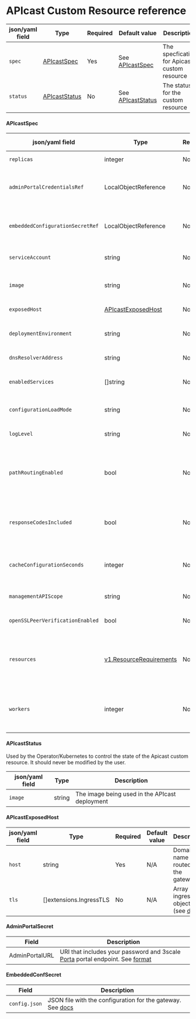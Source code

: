 # APIcast Custom Resource reference

**json/yaml field**| **Type** | **Required** | **Default value** | **Description** |
| --- | --- | --- | --- | --- |
| `spec` | [APIcastSpec](#APIcastSpec) | Yes | See [APIcastSpec](#APIcastSpec) | The specfication for Apicast custom resource |
| `status` | [APIcastStatus](#APIcastStatus) | No | See [APIcastStatus](#APIcastStatus) | The status for the custom resource  |

#### APIcastSpec

**json/yaml field**| **Type** | **Required** | **Default value** | **Description** |
| --- | --- | --- | --- | --- |
| `replicas` | integer | No | 1 | Number of replica pods |
| `adminPortalCredentialsRef` | LocalObjectReference | No | N/A | Secret with the portal endpoint URL information. See [AdminPortalSecret](#AdminPortalSecret) for required format |
| `embeddedConfigurationSecretRef` | LocalObjectReference | No | N/A | Secret containing the gateway configuration. See [EmbeddedConfSecret](#EmbeddedConfSecret) for required format |
| `serviceAccount` | string | No | `default` service account | Service account associated to the gateway |
| `image` | string | No | Official apicast image | Apicast gateway container image. Only for devtesting purposes |
| `exposedHost` | [APIcastExposedHost](#APIcastExposedHost) | No | No external access | Domain name used for external access |
| `deploymentEnvironment` | string | No | N/A | Environment for which the configuration (see [docs](https://github.com/3scale/APIcast/blob/master/doc/parameters.md#threescale_deployment_env)) |
| `dnsResolverAddress` | string | No | N/A | DNS resolver (see [docs](https://github.com/3scale/APIcast/blob/master/doc/parameters.md#resolver)) |
| `enabledServices` | []string | No | N/A | List of service IDs used to filter the services configured (see [docs](https://github.com/3scale/APIcast/blob/master/doc/parameters.md#apicast_services_list)) |
| `configurationLoadMode` | string | No | N/A | Defines how to load the configuration (see [docs](https://github.com/3scale/APIcast/blob/master/doc/parameters.md#apicast_configuration_loader)) |
| `logLevel` | string | No | N/A | Log level for the OpenResty logs  (see [docs](https://github.com/3scale/APIcast/blob/master/doc/parameters.md#apicast_log_level)) |
| `pathRoutingEnabled` | bool | No | N/A | When this parameter is set to true, the gateway will use path-based routing in addition to the default host-based routing (see [docs](https://github.com/3scale/APIcast/blob/master/doc/parameters.md#apicast_path_routing)) |
| `responseCodesIncluded` | bool | No | N/A | When set to true, APIcast will log the response code of the response returned by the API backend in 3scale (see [docs](https://github.com/3scale/APIcast/blob/master/doc/parameters.md#apicast_response_codes)) |
| `cacheConfigurationSeconds` | integer | No | N/A | Specifies the period (in seconds) that the configuration will be stored in the cache (see [docs](https://github.com/3scale/APIcast/blob/master/doc/parameters.md#apicast_configuration_cache)) |
| `managementAPIScope` | string | No | N/A | Apicast management API configuration control (see [docs](https://github.com/3scale/APIcast/blob/master/doc/parameters.md#apicast_management_api)) |
| `openSSLPeerVerificationEnabled` | bool | No | N/A | Controls the OpenSSL Peer Verification (see [docs](https://github.com/3scale/APIcast/blob/master/doc/parameters.md#openssl_verify)) |
| `resources` | [v1.ResourceRequirements](https://v1-17.docs.kubernetes.io/docs/reference/generated/kubernetes-api/v1.17/#resourcerequirements-v1-core) | No | *CPU* [Request: 500m, Limit: 1], *Memory* [Request: 64Mi, Limit: 128Mi] | Resources describes the compute resource requirements |
| `workers` | integer | No | Automatically computed. Check [apicast doc](https://github.com/3scale/APIcast/blob/master/doc/parameters.md#apicast_workers) for further info. | Defines the number of worker processes |

#### APIcastStatus

Used by the Operator/Kubernetes to control the state of the Apicast custom resource. It should never be modified by the user.

| **json/yaml field** | **Type** | **Description** |
| --- | --- | --- |
| `image` | string | The image being used in the APIcast deployment |

#### APIcastExposedHost

| **json/yaml field** | **Type** | **Required** | **Default value** | **Description** |
| --- | --- | --- | --- | --- |
| `host` | string | Yes | N/A | Domain name being routed to the gateway |
| `tls` | []extensions.IngressTLS | No | N/A | Array of ingress TLS objects (see [doc](https://kubernetes.io/docs/concepts/services-networking/ingress/#tls)) |

#### AdminPortalSecret

| **Field** | **Description** |
| --- | --- |
| AdminPortalURL | URI that includes your password and 3scale [Porta](https://github.com/3scale/porta/) portal endpoint. See [format](https://github.com/3scale/APIcast/blob/master/doc/parameters.md#threescale_portal_endpoint) |

#### EmbeddedConfSecret

| **Field** | **Description** |
| --- | --- |
| `config.json` | JSON file with the configuration for the gateway. See [docs](https://github.com/3scale/APIcast/blob/master/doc/parameters.md#threescale_config_file) |
